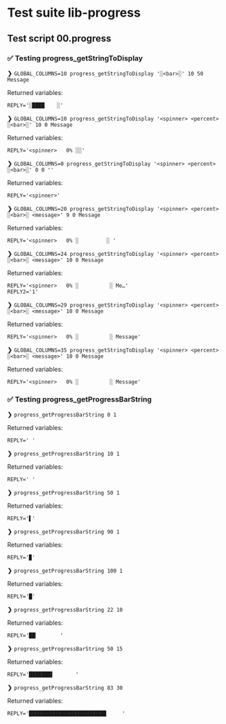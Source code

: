 # Test suite lib-progress

## Test script 00.progress

### ✅ Testing progress_getStringToDisplay

❯ `GLOBAL_COLUMNS=10 progress_getStringToDisplay '░<bar>░' 10 50 Message`

Returned variables:

```text
REPLY='░████    ░'
```

❯ `GLOBAL_COLUMNS=10 progress_getStringToDisplay '<spinner> <percent> ░<bar>░' 10 0 Message`

Returned variables:

```text
REPLY='<spinner>   0% ░░'
```

❯ `GLOBAL_COLUMNS=0 progress_getStringToDisplay '<spinner> <percent> ░<bar>░' 0 0 ''`

Returned variables:

```text
REPLY='<spinner>'
```

❯ `GLOBAL_COLUMNS=20 progress_getStringToDisplay '<spinner> <percent> ░<bar>░ <message>' 9 0 Message`

Returned variables:

```text
REPLY='<spinner>   0% ░         ░ '
```

❯ `GLOBAL_COLUMNS=24 progress_getStringToDisplay '<spinner> <percent> ░<bar>░ <message>' 10 0 Message`

Returned variables:

```text
REPLY='<spinner>   0% ░          ░ Me…'
REPLY2='1'
```

❯ `GLOBAL_COLUMNS=29 progress_getStringToDisplay '<spinner> <percent> ░<bar>░ <message>' 10 0 Message`

Returned variables:

```text
REPLY='<spinner>   0% ░          ░ Message'
```

❯ `GLOBAL_COLUMNS=35 progress_getStringToDisplay '<spinner> <percent> ░<bar>░ <message>' 10 0 Message`

Returned variables:

```text
REPLY='<spinner>   0% ░          ░ Message'
```

### ✅ Testing progress_getProgressBarString

❯ `progress_getProgressBarString 0 1`

Returned variables:

```text
REPLY=' '
```

❯ `progress_getProgressBarString 10 1`

Returned variables:

```text
REPLY=' '
```

❯ `progress_getProgressBarString 50 1`

Returned variables:

```text
REPLY='▌'
```

❯ `progress_getProgressBarString 90 1`

Returned variables:

```text
REPLY='▉'
```

❯ `progress_getProgressBarString 100 1`

Returned variables:

```text
REPLY='█'
```

❯ `progress_getProgressBarString 22 10`

Returned variables:

```text
REPLY='██▏       '
```

❯ `progress_getProgressBarString 50 15`

Returned variables:

```text
REPLY='███████▌       '
```

❯ `progress_getProgressBarString 83 30`

Returned variables:

```text
REPLY='████████████████████████▉     '
```

